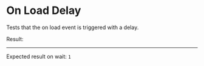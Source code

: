 # On Load Delay

Tests that the on load event is triggered with a delay.

<div data-signals-result="false" data-on-load__delay.100ms="$result = true" >
  Result:
  <code id="result" data-text="$result ? 1 : 0"></code>
  <hr />
  Expected result on wait: <code>1</code>
</div>